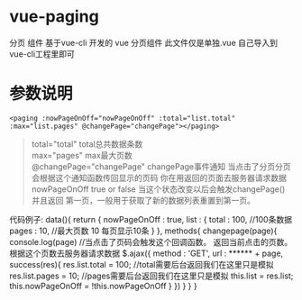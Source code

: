 # vue-paging
分页 组件
基于vue-cli 开发的 vue 分页组件
此文件仅是单独.vue 自己导入到vue-cli工程里即可


# 参数说明
`<paging :nowPageOnOff="nowPageOnOff" :total="list.total" :max="list.pages" @changePage="changePage"></paging>`
>total="total" 
 total总共数据条数  
>max="pages" 
 max最大页数  
>@changePage="changePage" 
  changePage事件通知 当点击了分页分页会根据这个通知函数传回显示的页码  你在用返回的页面去服务器请求数据
>nowPageOnOff true or false 
  当这个状态改变以后会触发changePage() 并且返回 第一页，一般用于获取了新的数据列表重置到第一页。


代码例子:
data(){
    return {
        nowPageOnOff : true,
        list : {
           total : 100, //100条数据 
           pages : 10, //最大页数 10  每页显示10条
        }
    },
    methods{
        changepage(page){
            console.log(page) //当点击了页码会触发这个回调函数。 返回当前点击的页数。根据这个页数去服务器请求数据
            $.ajax({
                method  : 'GET',
                url : ****** + page,
                success(res){
                    res.list.total = 100; //total需要后台返回我们在这里只是模拟
                    res.list.pages = 10; //pages需要后台返回我们在这里只是模拟
                    this.list = res.list;
                    this.nowPageOnOff = !this.nowPageOnOff
                }
            })
        }
    }
}


